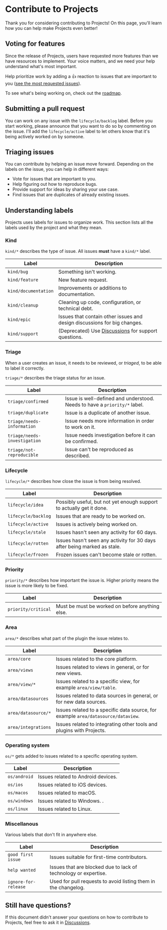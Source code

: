 # Contribute to Projects

Thank you for considering contributing to Projects! On this page, you'll learn how you can help make Projects even better!

## Voting for features

Since the release of Projects, users have requested more features than we have resources to implement. Your voice matters, and we need your help understand what's most important.

Help prioritize work by adding a :+1: reaction to issues that are important to you ([see the most requested issues](https://github.com/marcusolsson/obsidian-projects/issues?q=is%3Aissue+is%3Aopen+sort%3Areactions-%2B1-desc)).

To see what's being working on, check out the [roadmap](https://github.com/users/marcusolsson/projects/4/views/14).


## Submitting a pull request

You can work on any issue with the `lifecycle/backlog` label. Before you start working, please announce that you want to do so by commenting on the issue. I'll add the `lifecycle/active` label to let others know that it's being actively worked on by someone.

## Triaging issues

You can contribute by helping an issue move forward. Depending on the labels on the issue, you can help in different ways:

- Vote for issues that are important to you.
- Help figuring out how to reproduce bugs.
- Provide support for ideas by sharing your use case.
- Find issues that are duplicates of already existing issues.

## Understanding labels

Projects uses labels for issues to organize work. This section lists all the labels used by the project and what they mean.

### Kind

`kind/*` describes the type of issue. All issues **must** have a `kind/*` label.

| Label | Description |
| ----- | ----------- |
| `kind/bug` | Something isn't working. |
| `kind/feature` | New feature request. |
| `kind/documentation` | Improvements or additions to documentation. |
| `kind/cleanup` | Cleaning up code, configuration, or technical debt. |
| `kind/epic` | Issues that contain other issues and design discussions for big changes. |
| `kind/support` | (Deprecated) Use [Discussions](https://github.com/marcusolsson/obsidian-projects/discussions/categories/help) for support questions. |

### Triage

When a user creates an issue, it needs to be reviewed, or _triaged_, to be able to label it correctly.

`triage/*` describes the triage status for an issue.

| Label | Description |
| ----- | ----------- |
| `triage/confirmed` | Issue is well-defined and understood. Needs to have a `priority/*` label. |
| `triage/duplicate` | Issue is a duplicate of another issue. |
| `triage/needs-information` | Issue needs more information in order to work on it. |
| `triage/needs-investigation` | Issue needs investigation before it can be confirmed. |
| `triage/not-reproducible` | Issue can't be reproduced as described. |

### Lifecycle

`lifecycle/*` describes how close the issue is from being resolved.

| Label | Description |
| ----- | ----------- |
| `lifecycle/idea` | Possibly useful, but not yet enough support to actually get it done. |
| `lifecycle/backlog` | Issues that are ready to be worked on. |
| `lifecycle/active` | Issues is actively being worked on. |
| `lifecycle/stale` | Issues hasn't seen any activity for 60 days. |
| `lifecycle/rotten` | Issues hasn't seen any activity for 30 days after being marked as stale. |
| `lifecycle/frozen` | Frozen issues can't become stale or rotten. |

### Priority

`priority/*` describes how important the issue is. Higher priority means the issue is more likely to be fixed.

| Label | Description |
| ----- | ----------- |
| `priority/critical` | Must be must be worked on before anything else. |

### Area

`area/*` describes what part of the plugin the issue relates to.

| Label | Description |
| ----- | ----------- |
| `area/core` | Issues related to the core platform. |
| `area/views` | Issues related to views in general, or for new views.|
| `area/view/*` | Issues related to a specific view, for example `area/view/table`. |
| `area/datasources` | Issues related to data sources in general, or for new data sources.|
| `area/datasource/*` | Issues related to a specific data source, for example `area/datasource/dataview`. |
| `area/integrations` | Issues related to integrating other tools and plugins with Projects. |

### Operating system

`os/*` gets added to issues related to a specific operating system.

| Label | Description |
| ----- | ----------- |
| `os/android` | Issues related to Android devices. |
| `os/ios` | Issues related to iOS devices. |
| `os/macos` | Issues related to macOS. |
| `os/windows` | Issues related to Windows. .|
| `os/linux` | Issues related to Linux. |

### Miscellanous

Various labels that don't fit in anywhere else.

| Label | Description |
| ----- | ----------- |
| `good first issue` | Issues suitable for first-time contributors. |
| `help wanted` | Issues that are blocked due to lack of technology or expertise. |
| `ignore-for-release` | Used for pull requests to avoid listing them in the changelog. |

## Still have questions?

If this document didn't answer your questions on how to contribute to Projects, feel free to ask it in [Discussions](https://github.com/marcusolsson/obsidian-projects/discussions/new?category=help).
